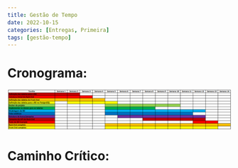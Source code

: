 ```yaml
---
title: Gestão de Tempo
date: 2022-10-15
categories: [Entregas, Primeira]
tags: [gestão-tempo]
---
```


# Cronograma:

![cronograma](./assets/img/tarefas/cronograma.png)

# Caminho Crítico: